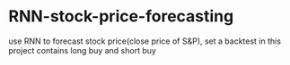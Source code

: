 # RNN-stock-price-forecasting
use RNN to forecast stock price(close price of S&amp;P), set a backtest in this project contains long buy and short buy

